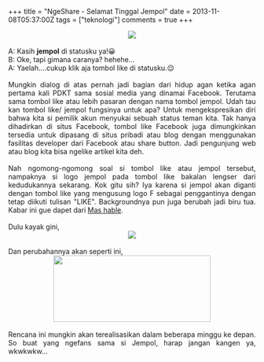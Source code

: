 +++
title = "NgeShare - Selamat Tinggal Jempol"
date = 2013-11-08T05:37:00Z
tags = ["teknologi"]
comments = true
+++

<center><img border="0" data-original-height="600" data-original-width="1200" src="https://2.bp.blogspot.com/-B26SJUij8ak/XDUgsxbTIvI/AAAAAAAASxY/2hY9CH3TRAMFKvTj9x9REkOc6XEiKSsNwCLcBGAs/s1600/like.png" /></center><br />
<div style="text-align: justify;">A: Kasih <b>jempol</b> di statusku ya!😀<br />
B: Oke, tapi gimana caranya? hehehe...<br />
A: Yaelah....cukup klik aja tombol like di statusku.😌<br /><br />
Mungkin dialog di atas pernah jadi bagian dari hidup agan ketika agan pertama kali PDKT sama sosial media yang dinamai Facebook. Terutama sama tombol like atau lebih pasaran dengan nama tombol jempol. Udah tau kan tombol like/ jempol fungsinya untuk apa? Untuk mengekspresikan diri bahwa kita si pemilik akun menyukai sebuah status teman kita. Tak hanya dihadirkan di situs Facebook, tombol like Facebook juga dimungkinkan tersedia untuk dipasang di situs pribadi atau blog dengan menggunakan fasilitas developer dari Facebook atau share button. Jadi pengunjung web atau blog kita bisa ngelike artikel kita deh.<br /><br />
Nah ngomong-ngomong soal si tombol like atau jempol tersebut, nampaknya si logo jempol pada tombol like bakalan lengser dari kedudukannya sekarang. Kok gitu sih? Iya karena si jempol akan diganti dengan tombol like yang mengusung logo F sebagai penggantinya dengan tetap diikuti tulisan "LIKE". Backgroundnya pun juga berubah jadi biru tua. Kabar ini gue dapet dari <a href="http://mashable.com/2013/11/06/facebook-like-button-redesign/">Mas hable</a>.<br /><br />
Dulu kayak gini,<br />
<center><img border="0" src="https://1.bp.blogspot.com/-kVbwlaNFQXE/UnwQxPpGmzI/AAAAAAAADQA/Bu5oKBQV830/s1600/like+lama.png" /></center><br />
Dan perubahannya akan seperti ini,<br />
<center><img border="0" height="135" src="https://4.bp.blogspot.com/-XKn4Wki-ITI/UnwRI847RCI/AAAAAAAADQI/GE-wAahJJcA/s320/like+baru.png" width="320" /></center><br />
Rencana ini mungkin akan terealisasikan dalam beberapa minggu ke depan. So buat yang ngefans sama si Jempol, harap jangan kangen ya, wkwkwkw...</div>
